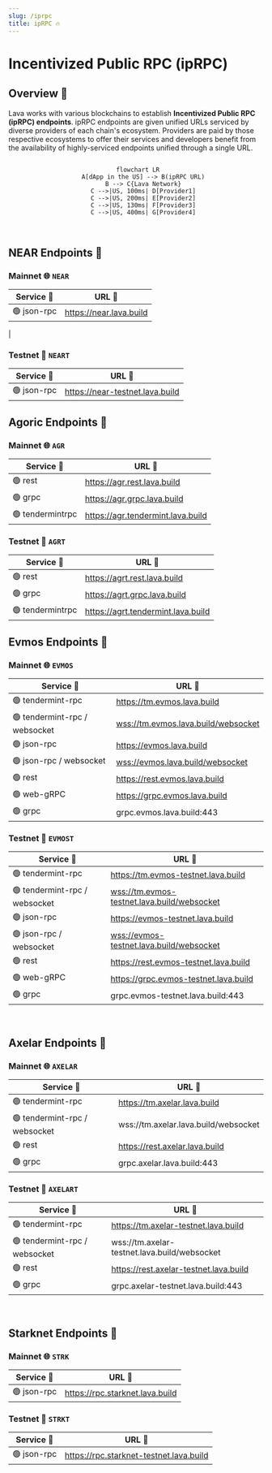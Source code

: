 ```yaml
---
slug: /iprpc
title: ipRPC 🔥
---
```


# Incentivized Public RPC (ipRPC) 

## Overview 🔎

Lava works with various blockchains to establish **Incentivized Public RPC (ipRPC) endpoints**. ipRPC endpoints are given unified URLs serviced by diverse providers of each chain's ecosystem. Providers are paid by those respective ecosystems to offer their services and developers benefit from the availability of highly-serviced endpoints unified through a single URL.

<center> 

```mermaid

 flowchart LR
    A[dApp in the US] --> B(ipRPC URL)
    B --> C{Lava Network}
    C -->|US, 100ms| D[Provider1]
    C -->|US, 200ms| E[Provider2]
    C -->|US, 130ms| F[Provider3]
    C -->|US, 400ms| G[Provider4]

```

</center>

<br/>

## NEAR Endpoints 🌟

### Mainnet 🌐 `NEAR`

| Service 🔌          | URL 🔗                                 |
|---------------------|----------------------------------------|
| 🟢  json-rpc  | https://near.lava.build
 |

### Testnet 🧪 `NEART`

| Service 🔌          | URL 🔗                                 |
|---------------------|----------------------------------------|
| 🟢  json-rpc  | https://near-testnet.lava.build |

## Agoric Endpoints 🌟

### Mainnet 🌐 `AGR`

| Service 🔌          | URL 🔗                                 |
|---------------------|----------------------------------------|
| 🟢  rest  | <https://agr.rest.lava.build> |
| 🟢  grpc  | <https://agr.grpc.lava.build> |
| 🟢  tendermintrpc | <https://agr.tendermint.lava.build> |

### Testnet 🧪 `AGRT`

| Service 🔌          | URL 🔗                                 |
|---------------------|----------------------------------------|
| 🟢  rest  | <https://agrt.rest.lava.build> |
| 🟢  grpc  | <https://agrt.grpc.lava.build> |
| 🟢  tendermintrpc | <https://agrt.tendermint.lava.build> |

## Evmos Endpoints 🌟

### Mainnet 🌐 `EVMOS`


| Service 🔌          | URL 🔗                                 |
|---------------------|----------------------------------------|
| 🟢 tendermint-rpc    | https://tm.evmos.lava.build            |
| 🟢 tendermint-rpc / websocket | <wss://tm.evmos.lava.build/websocket> |
| 🟢 json-rpc          | https://evmos.lava.build               |
| 🟢 json-rpc / websocket | <wss://evmos.lava.build/websocket>     |
| 🟢 rest              | https://rest.evmos.lava.build          |
| 🟢 web-gRPC          | https://grpc.evmos.lava.build          |
| 🟢 grpc              | grpc.evmos.lava.build:443              |


### Testnet 🧪 `EVMOST`

| Service 🔌                  | URL 🔗                                    |
|-----------------------------|-------------------------------------------|
| 🟢 tendermint-rpc            | https://tm.evmos-testnet.lava.build       |
| 🟢 tendermint-rpc / websocket | <wss://tm.evmos-testnet.lava.build/websocket> |
| 🟢 json-rpc                  | https://evmos-testnet.lava.build          |
| 🟢 json-rpc / websocket      | <wss://evmos-testnet.lava.build/websocket>  |
| 🟢 rest                      | https://rest.evmos-testnet.lava.build     |
| 🟢 web-gRPC                  | https://grpc.evmos-testnet.lava.build     |
| 🟢 grpc                      | grpc.evmos-testnet.lava.build:443         |

<br />

## Axelar Endpoints 🌟

### Mainnet 🌐 `AXELAR`

| Service 🔌          | URL 🔗                                 |
|---------------------|----------------------------------------|
| 🟢 tendermint-rpc    | https://tm.axelar.lava.build            |
| 🟢 tendermint-rpc / websocket | wss://tm.axelar.lava.build/websocket |
| 🟢 rest              | https://rest.axelar.lava.build         |
| 🟢 grpc              | grpc.axelar.lava.build:443             |

### Testnet 🧪 `AXELART`

| Service 🔌                  | URL 🔗                                    |
|-----------------------------|-------------------------------------------|
| 🟢 tendermint-rpc            | https://tm.axelar-testnet.lava.build       |
| 🟢 tendermint-rpc / websocket | wss://tm.axelar-testnet.lava.build/websocket |
| 🟢 rest                      | https://rest.axelar-testnet.lava.build     |
| 🟢 grpc                      | grpc.axelar-testnet.lava.build:443        |

<br />

## Starknet Endpoints 🌟

### Mainnet 🌐 `STRK`

| Service 🔌          | URL 🔗                                 |
|---------------------|----------------------------------------|
| 🟢  json-rpc  | https://rpc.starknet.lava.build |

### Testnet 🧪 `STRKT`

| Service 🔌          | URL 🔗                                 |
|---------------------|----------------------------------------|
| 🟢  json-rpc  | https://rpc.starknet-testnet.lava.build |


